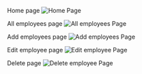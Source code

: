 Home page
![Home Page](https://github.com/user-attachments/assets/a6668472-d3d2-4682-9793-a15797309664)

All employees page
![All employees Page](https://github.com/user-attachments/assets/a60e48da-7d95-44c3-ba30-68ea906385de)

Add employees page
![Add employees Page](https://github.com/user-attachments/assets/e4179a1f-6f33-4180-96fe-e823eccc0825)

Edit employee page
![Edit employee Page](https://github.com/user-attachments/assets/d566710a-b323-47c3-a6da-8a1fc2a199ac)

Delete page
![Delete employee Page](https://github.com/user-attachments/assets/005ec378-f497-4d39-bf9a-02b738b0fc93)

